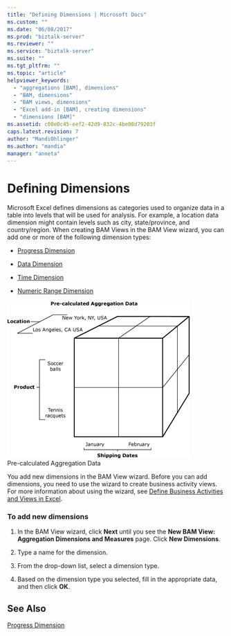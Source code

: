```yaml
---
title: "Defining Dimensions | Microsoft Docs"
ms.custom: ""
ms.date: "06/08/2017"
ms.prod: "biztalk-server"
ms.reviewer: ""
ms.service: "biztalk-server"
ms.suite: ""
ms.tgt_pltfrm: ""
ms.topic: "article"
helpviewer_keywords: 
  - "aggregations [BAM], dimensions"
  - "BAM, dimensions"
  - "BAM views, dimensions"
  - "Excel add-in [BAM], creating dimensions"
  - "dimensions [BAM]"
ms.assetid: c00e0c45-eef2-42d9-832c-4be08d79203f
caps.latest.revision: 7
author: "MandiOhlinger"
ms.author: "mandia"
manager: "anneta"
---
```

# Defining Dimensions
Microsoft Excel defines dimensions as categories used to organize data in a table into levels that will be used for analysis. For example, a location data dimension might contain levels such as city, state/province, and country/region. When creating BAM Views in the BAM View wizard, you can add one or more of the following dimension types:  
  
-   [Progress Dimension](../core/progress-dimension.md)  
  
-   [Data Dimension](../core/data-dimension.md)  
  
-   [Time Dimension](../core/time-dimension.md)  
  
-   [Numeric Range Dimension](../core/numeric-range-dimension.md)  
  
 ![](../core/media/bam-olap-cube.gif "bam_olap_cube")  
Pre-calculated Aggregation Data  
  
 You add new dimensions in the BAM View wizard. Before you can add dimensions, you need to use the wizard to create business activity views. For more information about using the wizard, see [Define Business Activities and Views in Excel](../core/defining-business-activities-and-views-in-excel.md).  
  
### To add new dimensions  
  
1.  In the BAM View wizard, click **Next** until you see the **New BAM View: Aggregation Dimensions and Measures** page. Click **New Dimensions**.  
  
2.  Type a name for the dimension.  
  
3.  From the drop-down list, select a dimension type.  
  
4.  Based on the dimension type you selected, fill in the appropriate data, and then click **OK**.  
  
## See Also  
 [Progress Dimension](../core/progress-dimension.md)